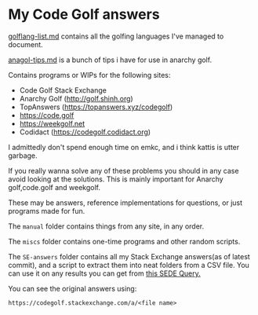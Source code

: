 # My Code Golf answers

[golflang-list.md](golflang-list.md) contains all the golfing languages I've managed to document.

[anagol-tips.md](anagol-tips.md) is a bunch of tips i have for use in anarchy golf.

Contains programs or WIPs for the following sites:
- Code Golf Stack Exchange
- Anarchy Golf (http://golf.shinh.org)
- TopAnswers (https://topanswers.xyz/codegolf)
- https://code.golf
- https://weekgolf.net
- Codidact (https://codegolf.codidact.org)

I admittedly don't spend enough time on emkc, and i think kattis is utter garbage.

If you really wanna solve any of these problems you should in any case avoid looking at the solutions. This is mainly important for Anarchy golf,code.golf and weekgolf.

These may be answers, reference implementations for questions, or just programs made for fun.

The `manual` folder contains things from any site, in any order.

The `miscs` folder contains one-time programs and other random scripts.

The `SE-answers` folder contains all my Stack Exchange answers(as of latest commit), and a script to extract them into neat folders from a CSV file.
You can use it on any results you can get from [this SEDE Query.](https://data.stackexchange.com/codegolf/query/edit/1405174)

You can see the original answers using:
```
https://codegolf.stackexchange.com/a/<file name>
```
